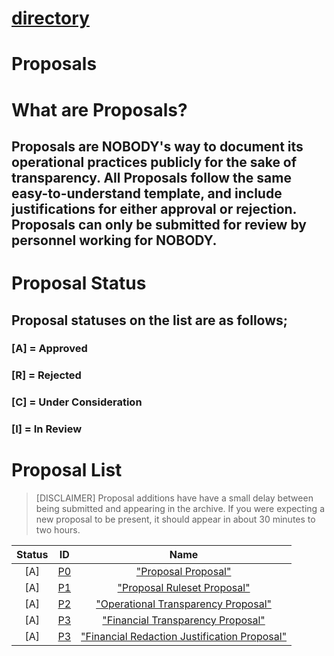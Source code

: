 # [directory](https://nobodyteam.com)
# Proposals

# What are Proposals?
## Proposals are NOBODY's way to document its operational practices publicly for the sake of transparency. All Proposals follow the same easy-to-understand template, and include justifications for either approval or rejection. Proposals can only be submitted for review by personnel working for NOBODY.

# Proposal Status
## Proposal statuses on the list are as follows;
### [A] = Approved
### [R] = Rejected
### [C] = Under Consideration
### [I] = In Review

# Proposal List

> [DISCLAIMER]
> Proposal additions have have a small delay between being submitted and appearing in the archive. If you were expecting a new proposal to be present, it should appear in about 30 minutes to two hours.

| Status| ID  | Name  |
| :---: |:---:| :---:|
| [A]     | [P0](https://nobodyteam.com/archive/proposals/proposalsarchive/P0.pdf) | ["Proposal Proposal"](https://nobodyteam.com/archive/proposals/proposalsarchive/P0.pdf) |
| [A]     | [P1](https://nobodyteam.com/archive/proposals/proposalsarchive/P1.pdf) | ["Proposal Ruleset Proposal"](https://nobodyteam.com/archive/proposals/proposalsarchive/P1.pdf) |
| [A]     | [P2](https://nobodyteam.com/archive/proposals/proposalsarchive/P2.pdf) | ["Operational Transparency Proposal"](https://nobodyteam.com/archive/proposals/proposalsarchive/P2.pdf) |
| [A]     | [P3](https://nobodyteam.com/archive/proposals/proposalsarchive/P3.pdf) | ["Financial Transparency Proposal"](https://nobodyteam.com/archive/proposals/proposalsarchive/P3.pdf) |
| [A]     | [P3](https://nobodyteam.com/archive/proposals/proposalsarchive/P4.pdf) | ["Financial Redaction Justification Proposal"](https://nobodyteam.com/archive/proposals/proposalsarchive/P4.pdf) |
